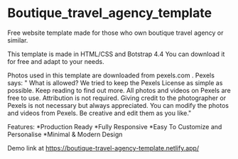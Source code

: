 # Boutique_travel_agency_template

Free website template made for those who own boutique travel agency or similar. 

This template is made in HTML/CSS and Botstrap 4.4 You can download it for free and adapt to your needs.

Photos used in this template are downloaded from pexels.com .
Pexels says: " What is allowed? We tried to keep the Pexels License as simple as possible. 
Keep reading to find out more. 
All photos and videos on Pexels are free to use. 
Attribution is not required. 
Giving credit to the photographer or Pexels is not necessary but always appreciated. 
You can modify the photos and videos from Pexels. Be creative and edit them as you like."

Features:
*Production Ready
*Fully Responsive
*Easy To Customize and Personalise
*Minimal & Modern Design

Demo link at https://boutique-travel-agency-template.netlify.app/

